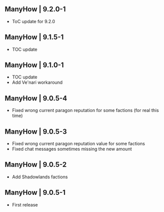 ManyHow | 9.2.0-1
-----------------
- ToC update for 9.2.0

ManyHow | 9.1.5-1
-----------------
- TOC update

ManyHow | 9.1.0-1
-----------------
- TOC update
- Add Ve'nari workaround

ManyHow | 9.0.5-4
-----------------
- Fixed wrong current paragon reputation for some factions (for real this time)

ManyHow | 9.0.5-3
-----------------
- Fixed wrong current paragon reputation value for some factions
- Fixed chat messages sometimes missing the new amount

ManyHow | 9.0.5-2
-----------------
- Add Shadowlands factions

ManyHow | 9.0.5-1
-----------------
- First release